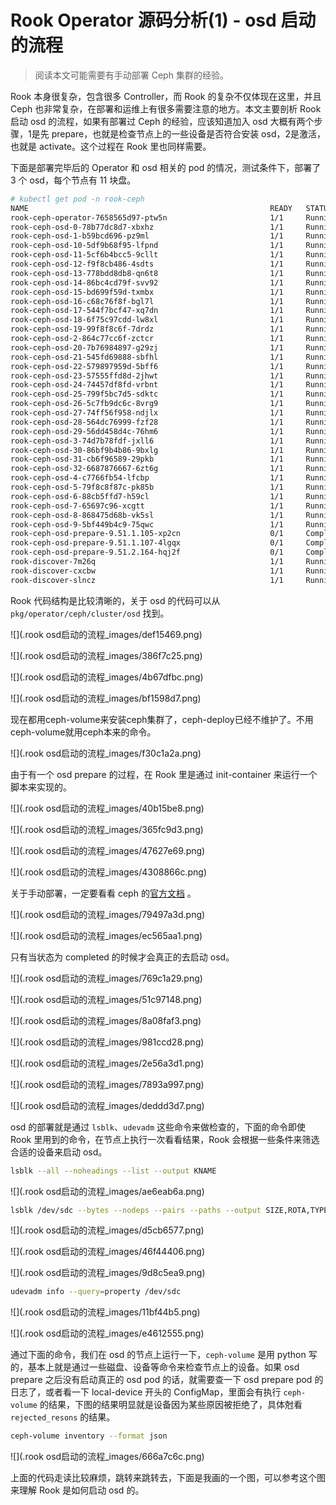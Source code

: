 # Rook Operator 源码分析(1) - osd 启动的流程

> 阅读本文可能需要有手动部署 Ceph 集群的经验。

Rook 本身很复杂，包含很多 Controller，而 Rook 的复杂不仅体现在这里，并且 Ceph 也非常复杂，在部署和运维上有很多需要注意的地方。本文主要剖析 Rook 启动 osd 的流程，如果有部署过 Ceph 的经验，应该知道加入 osd 大概有两个步骤，1是先 prepare，也就是检查节点上的一些设备是否符合安装 osd，2是激活，也就是 activate。这个过程在 Rook 里也同样需要。

下面是部署完毕后的 Operator 和 osd 相关的 pod 的情况，测试条件下，部署了 3 个 osd，每个节点有 11 块盘。

```bash
# kubectl get pod -n rook-ceph
NAME                                                      READY   STATUS             RESTARTS   AGE
rook-ceph-operator-7658565d97-ptw5n                       1/1     Running            0          20h
rook-ceph-osd-0-78b77dc8d7-xbxhz                          1/1     Running            0          20h
rook-ceph-osd-1-b59bcd696-pz9ml                           1/1     Running            0          20h
rook-ceph-osd-10-5df9b68f95-lfpnd                         1/1     Running            0          20h
rook-ceph-osd-11-5cf6b4bcc5-9cllt                         1/1     Running            0          20h
rook-ceph-osd-12-f9f8cb486-4sdts                          1/1     Running            0          20h
rook-ceph-osd-13-778bdd8db8-qn6t8                         1/1     Running            0          20h
rook-ceph-osd-14-86bc4cd79f-svv92                         1/1     Running            0          20h
rook-ceph-osd-15-bd699f59d-txmbx                          1/1     Running            0          20h
rook-ceph-osd-16-c68c76f8f-bgl7l                          1/1     Running            0          20h
rook-ceph-osd-17-544f7bcf47-xq7dn                         1/1     Running            0          20h
rook-ceph-osd-18-6f75c97cdd-lw8xl                         1/1     Running            0          20h
rook-ceph-osd-19-99f8f8c6f-7drdz                          1/1     Running            0          20h
rook-ceph-osd-2-864c77cc6f-zctcr                          1/1     Running            0          20h
rook-ceph-osd-20-7b76984897-g29zj                         1/1     Running            0          20h
rook-ceph-osd-21-545fd69888-sbfhl                         1/1     Running            0          20h
rook-ceph-osd-22-579897959d-5bff6                         1/1     Running            0          20h
rook-ceph-osd-23-57555ffd8d-2jhwt                         1/1     Running            0          20h
rook-ceph-osd-24-74457df8fd-vrbnt                         1/1     Running            0          20h
rook-ceph-osd-25-799f5bc7d5-sdktc                         1/1     Running            0          20h
rook-ceph-osd-26-5c7fb9dc6c-8vrg9                         1/1     Running            0          20h
rook-ceph-osd-27-74ff56f958-ndjlx                         1/1     Running            0          20h
rook-ceph-osd-28-564dc76999-fzf28                         1/1     Running            0          20h
rook-ceph-osd-29-56dd458d4c-76hm6                         1/1     Running            0          20h
rook-ceph-osd-3-74d7b78fdf-jxll6                          1/1     Running            0          20h
rook-ceph-osd-30-86bf9b4b86-9bxlg                         1/1     Running            0          20h
rook-ceph-osd-31-cb6f96589-29pkb                          1/1     Running            0          20h
rook-ceph-osd-32-6687876667-6zt6g                         1/1     Running            0          20h
rook-ceph-osd-4-c7766fb54-lfcbp                           1/1     Running            0          20h
rook-ceph-osd-5-79f8c8f87c-pk85b                          1/1     Running            0          20h
rook-ceph-osd-6-88cb5ffd7-h59cl                           1/1     Running            0          20h
rook-ceph-osd-7-65697c96-xcgtt                            1/1     Running            0          20h
rook-ceph-osd-8-868475d68b-vk5sl                          1/1     Running            0          20h
rook-ceph-osd-9-5bf449b4c9-75qwc                          1/1     Running            0          20h
rook-ceph-osd-prepare-9.51.1.105-xp2cn                    0/1     Completed          0          152m
rook-ceph-osd-prepare-9.51.1.107-4lgqx                    0/1     Completed          0          152m
rook-ceph-osd-prepare-9.51.2.164-hqj2f                    0/1     Completed          0          152m
rook-discover-7m26q                                       1/1     Running            0          20h
rook-discover-cxcbw                                       1/1     Running            0          20h
rook-discover-slncz                                       1/1     Running            0          20h
```

Rook 代码结构是比较清晰的，关于 osd 的代码可以从 `pkg/operator/ceph/cluster/osd` 找到。

![](.rook osd启动的流程_images/def15469.png)

![](.rook osd启动的流程_images/386f7c25.png)

![](.rook osd启动的流程_images/4b67dfbc.png)

![](.rook osd启动的流程_images/bf1598d7.png)

现在都用ceph-volume来安装ceph集群了，ceph-deploy已经不维护了。不用ceph-volume就用ceph本来的命令。

![](.rook osd启动的流程_images/f30c1a2a.png)

由于有一个 osd prepare 的过程，在 Rook 里是通过 init-container 来运行一个脚本来实现的。

![](.rook osd启动的流程_images/40b15be8.png)

![](.rook osd启动的流程_images/365fc9d3.png)

![](.rook osd启动的流程_images/47627e69.png)

![](.rook osd启动的流程_images/4308866c.png)

关于手动部署，一定要看看 ceph 的[官方文档](https://docs.ceph.com/en/latest/install/manual-deployment/) 。

![](.rook osd启动的流程_images/79497a3d.png)

![](.rook osd启动的流程_images/ec565aa1.png)

只有当状态为 completed 的时候才会真正的去启动 osd。

![](.rook osd启动的流程_images/769c1a29.png)

![](.rook osd启动的流程_images/51c97148.png)

![](.rook osd启动的流程_images/8a08faf3.png)

![](.rook osd启动的流程_images/981ccd28.png)

![](.rook osd启动的流程_images/2e56a3d1.png)

![](.rook osd启动的流程_images/7893a997.png)

![](.rook osd启动的流程_images/deddd3d7.png)

osd 的部署就是通过 `lsblk`、`udevadm` 这些命令来做检查的，下面的命令即使 Rook 里用到的命令，在节点上执行一次看看结果，Rook 会根据一些条件来筛选合适的设备来启动 osd。

```bash
lsblk --all --noheadings --list --output KNAME
```

![](.rook osd启动的流程_images/ae6eab6a.png)

```bash
lsblk /dev/sdc --bytes --nodeps --pairs --paths --output SIZE,ROTA,TYPE,PKNAME,NAME,KNAME
```

![](.rook osd启动的流程_images/d5cb6577.png)

![](.rook osd启动的流程_images/46f44406.png)

![](.rook osd启动的流程_images/9d8c5ea9.png)

```bash
udevadm info --query=property /dev/sdc
```

![](.rook osd启动的流程_images/11bf44b5.png)

![](.rook osd启动的流程_images/e4612555.png)

通过下面的命令，我们在 osd 的节点上运行一下，`ceph-volume` 是用 python 写的，基本上就是通过一些磁盘、设备等命令来检查节点上的设备。如果 osd prepare 之后没有启动真正的 osd pod 的话，就需要查一下 osd prepare pod 的日志了，或者看一下 local-device 开头的 ConfigMap，里面会有执行 `ceph-volume` 的结果，下图的结果明显就是设备因为某些原因被拒绝了，具体尅看 `rejected_resons` 的结果。

```bash
ceph-volume inventory --format json
```

![](.rook osd启动的流程_images/666a7c6c.png)

上面的代码走读比较麻烦，跳转来跳转去，下面是我画的一个图，可以参考这个图来理解 Rook 是如何启动 osd 的。



